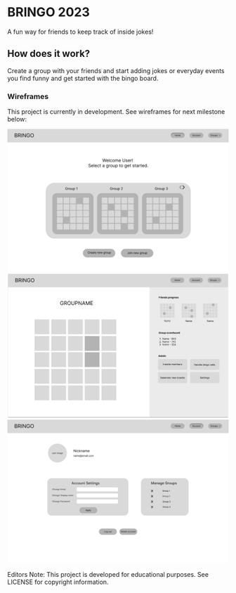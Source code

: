 # BRINGO 2023 
A fun way for friends to keep track of inside jokes!

## How does it work?
Create a group with your friends and start adding jokes or everyday events you find funny and get started with the bingo board. 

### Wireframes
This project is currently in development. See wireframes for next milestone below:

![Start page logged in](wireframe-start.png)
![Group page](wireframe-group.png "Group preview")
![User page](wireframe-user.png)




Editors Note:
This project is developed for educational purposes. See LICENSE for copyright information.